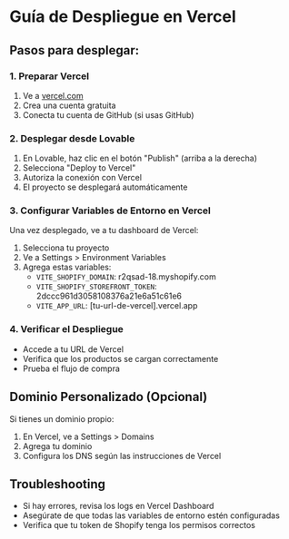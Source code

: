 
# Guía de Despliegue en Vercel

## Pasos para desplegar:

### 1. Preparar Vercel
1. Ve a [vercel.com](https://vercel.com)
2. Crea una cuenta gratuita
3. Conecta tu cuenta de GitHub (si usas GitHub)

### 2. Desplegar desde Lovable
1. En Lovable, haz clic en el botón "Publish" (arriba a la derecha)
2. Selecciona "Deploy to Vercel"
3. Autoriza la conexión con Vercel
4. El proyecto se desplegará automáticamente

### 3. Configurar Variables de Entorno en Vercel
Una vez desplegado, ve a tu dashboard de Vercel:
1. Selecciona tu proyecto
2. Ve a Settings > Environment Variables
3. Agrega estas variables:
   - `VITE_SHOPIFY_DOMAIN`: r2qsad-18.myshopify.com
   - `VITE_SHOPIFY_STOREFRONT_TOKEN`: 2dccc961d3058108376a21e6a51c61e6
   - `VITE_APP_URL`: [tu-url-de-vercel].vercel.app

### 4. Verificar el Despliegue
- Accede a tu URL de Vercel
- Verifica que los productos se cargan correctamente
- Prueba el flujo de compra

## Dominio Personalizado (Opcional)
Si tienes un dominio propio:
1. En Vercel, ve a Settings > Domains
2. Agrega tu dominio
3. Configura los DNS según las instrucciones de Vercel

## Troubleshooting
- Si hay errores, revisa los logs en Vercel Dashboard
- Asegúrate de que todas las variables de entorno estén configuradas
- Verifica que tu token de Shopify tenga los permisos correctos
